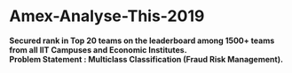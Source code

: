 # Amex-Analyse-This-2019
**Secured rank in Top 20 teams on the leaderboard among 1500+ teams from all IIT Campuses and Economic Institutes.** <br>
**Problem Statement : Multiclass Classification (Fraud Risk Management).**
